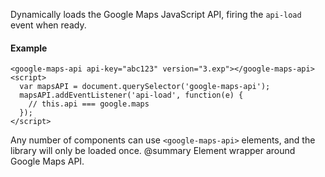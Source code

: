 
Dynamically loads the Google Maps JavaScript API, firing the `api-load` event when ready.
#### Example
    <google-maps-api api-key="abc123" version="3.exp"></google-maps-api>
    <script>
      var mapsAPI = document.querySelector('google-maps-api');
      mapsAPI.addEventListener('api-load', function(e) {
        // this.api === google.maps
      });
    </script>
Any number of components can use `<google-maps-api>` elements, and the library will only be loaded once.
@summary Element wrapper around Google Maps API.
